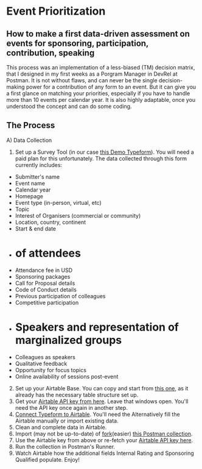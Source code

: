 # Event Prioritization
## How to make a first data-driven assessment on events for sponsoring, participation, contribution, speaking

This process was an implementation of a less-biased (TM) decision matrix, that I designed in my first weeks as a Porgram Manager in DevRel at Postman. It is not without flaws, and can never be the single decision-making power for a contribution of any form to an event. But it can give you a first glance on matching your priorities, especially if you have to handle more than 10 events per calendar year. It is also highly adaptable, once you understood the concept and can do some coding.

## The Process
A) Data Collection
1) Set up a Survey Tool (in our case [this Demo Typeform](https://jpr72681q14.typeform.com/to/jNUN5xMj)). You will need a paid plan for this unfortunately. The data collected through this form currently includes:
 - Submitter's name
 - Event name
 - Calendar year
 - Homepage
 - Event type (in-person, virtual, etc)
 - Topic
 - Interest of Organisers (commercial or community)
 - Location, country, continent
 - Start & end date
 - # of attendees
 - Attendance fee in USD
 - Sponsoring packages
 - Call for Proposal details
 - Code of Conduct details
 - Previous participation of colleagues
 - Competitive participation
 - # Speakers and representation of marginalized groups
 - Colleagues as speakers
 - Qualitative feedback
 - Opportunity for focus topics
 - Online availability of sessions post-event

2) Set up your Airtable Base. You can copy and start from [this one](https://airtable.com/invite/l?inviteId=invLXVX5y41POso3x&inviteToken=6eb7c9d7a336bd50a17bd26ec10e74db54e1bb859510c79a873351f147d74f80&utm_source=email), as it already has the necessary table structure set up.
4) Get your [Airtable API key from here](https://airtable.com/account). Leave that windows open. You'll need the API key once again in another step.
3) [Connect Typeform to Airtable](https://www.typeform.com/help/a/send-data-to-airtable-with-a-typeform-360029263292/). You'll need the Alternatively fill the Airtable manually or import existing data.
4) Clean and complete data in Airtable.
5) Import (may not be up-to-date) of [fork](https://learning.postman.com/docs/collaborating-in-postman/version-control-for-collections/)(easier) [this Postman collection](https://www.postman.com/lichtsucht/workspace/demo-space/collection/11948645-a6307c6d-39dc-457a-bf19-455158425ff5?ctx=documentation).
4) Use the Airtable key from above or re-fetch your [Airtable API key here](https://airtable.com/account).
5) Run the collection in Postman's Runner.
6) Watch Airtable how the additional fields Internal Rating and Sponsoring Qualified populate. Enjoy! 
